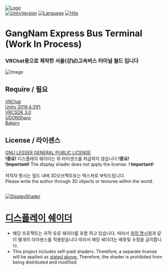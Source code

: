 [![Logo](https://i.ibb.co/FW3Pnm6/1.png)](https://github.com/kibalab/GangNamExpressBusTerminal)<br>
[![UnityVersion](https://img.shields.io/badge/Unity-2018.4.20f1-blue?style=flat-square&logo=unity)](https://unity3d.com/kr/unity/whats-new/2019.4.31f1)
[![Language](https://img.shields.io/badge/Language-U%23-orange?style=flat-square&logo=sharp)](https://github.com/MerlinVR/UdonSharp)
[![Hits](https://hits.seeyoufarm.com/api/count/incr/badge.svg?url=https://github.com/kibalab/GangNamExpressBusTerminal&count_bg=%2379C83D&title_bg=%23555555&icon=&icon_color=%23E7E7E7&title=View&edge_flat=true)](https://hits.seeyoufarm.com)

# GangNam Express Bus Terminal (Work In Process)
### **VRChat용으로 제작한 서울(강남)고속버스 터미널 월드 입니다**

![Image](https://i.ibb.co/F5tdzhL/7.png)
<br>

## Require / 필요
[VRChat](https://store.steampowered.com/app/438100/VRChat/)<br>
[Unity 2019.4.31f1](https://unity3d.com/kr/unity/whats-new/2019.4.31)<br>
[VRCSDK 3.0](https://vrchat.com/home/download)<br>
[UDONSharp](https://github.com/MerlinVR/UdonSharp)<br>
[Bakery](https://assetstore.unity.com/packages/tools/level-design/bakery-gpu-lightmapper-122218)<br>

## License / 라이센스
[GNU LESSER GENERAL PUBLIC LICENSE](https://github.com/kibalab/GangNamExpressBusTerminal/blob/master/LICENSE) <br>
**!중요!** 디스플레이 쉐이더는 위 라이센스를 취급하지 않습니다 **!중요!** <br>
**!Important!** The display shader does not apply the license. **! Important!** <br><br>
저작자 명시는 월드 내에 3D오브젝트또는 텍스쳐로 부탁드립니다.<br>
Please write the author through 3D objects or textures within the world.<br>
<br>

[![DisplayShader](https://i.ibb.co/fChD31Z/3.png)](https://k13b.booth.pm/items/3231388)
# [디스플레이 쉐이더](https://k13b.booth.pm/items/3231388)
* 해당 프로젝트는 자작 유료 쉐이더를 포함 하고 있습니다. 따라서 [위의 명시](https://github.com/kibalab/GangNamExpressBusTerminal/new/master?readme=1#license--%EB%9D%BC%EC%9D%B4%EC%84%BC%EC%8A%A4)됨과 같이 별개의 라이센스를 적용받습니다
따라서 해당 쉐이더는 배포및 수정을 금지합니다.<br>
* This project includes self-paid shaders. Therefore, a separate license will be applied as [stated above.](https://github.com/kibalab/GangNamExpressBusTerminal/new/master?readme=1#license--%EB%9D%BC%EC%9D%B4%EC%84%BC%EC%8A%A4)
Therefore, the shader is prohibited from being distributed and modified.<br>
